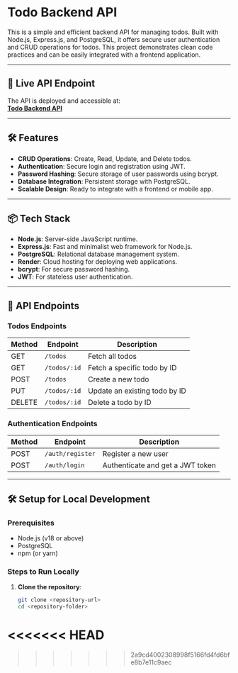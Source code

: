 # Todo Backend API

This is a simple and efficient backend API for managing todos. Built with Node.js, Express.js, and PostgreSQL, it offers secure user authentication and CRUD operations for todos. This project demonstrates clean code practices and can be easily integrated with a frontend application.

---

## 🚀 Live API Endpoint

The API is deployed and accessible at:  
**[Todo Backend API](https://todo-backend-sc3t.onrender.com)**

---

## 🛠️ Features

- **CRUD Operations**: Create, Read, Update, and Delete todos.
- **Authentication**: Secure login and registration using JWT.
- **Password Hashing**: Secure storage of user passwords using bcrypt.
- **Database Integration**: Persistent storage with PostgreSQL.
- **Scalable Design**: Ready to integrate with a frontend or mobile app.

---

## 📦 Tech Stack

- **Node.js**: Server-side JavaScript runtime.
- **Express.js**: Fast and minimalist web framework for Node.js.
- **PostgreSQL**: Relational database management system.
- **Render**: Cloud hosting for deploying web applications.
- **bcrypt**: For secure password hashing.
- **JWT**: For stateless user authentication.

---

## 📑 API Endpoints

### **Todos Endpoints**
| Method | Endpoint            | Description                      |
|--------|---------------------|----------------------------------|
| GET    | `/todos`            | Fetch all todos                 |
| GET    | `/todos/:id`        | Fetch a specific todo by ID      |
| POST   | `/todos`            | Create a new todo                |
| PUT    | `/todos/:id`        | Update an existing todo by ID    |
| DELETE | `/todos/:id`        | Delete a todo by ID              |

### **Authentication Endpoints**
| Method | Endpoint            | Description                      |
|--------|---------------------|----------------------------------|
| POST   | `/auth/register`    | Register a new user              |
| POST   | `/auth/login`       | Authenticate and get a JWT token |

---

## 🛠️ Setup for Local Development

### Prerequisites
- Node.js (v18 or above)
- PostgreSQL
- npm (or yarn)

### Steps to Run Locally

1. **Clone the repository**:
   ```bash
   git clone <repository-url>
   cd <repository-folder>
<<<<<<< HEAD
=======

>>>>>>> 2a9cd4002308998f5166fd4fd6bfe8b7e11c9aec
